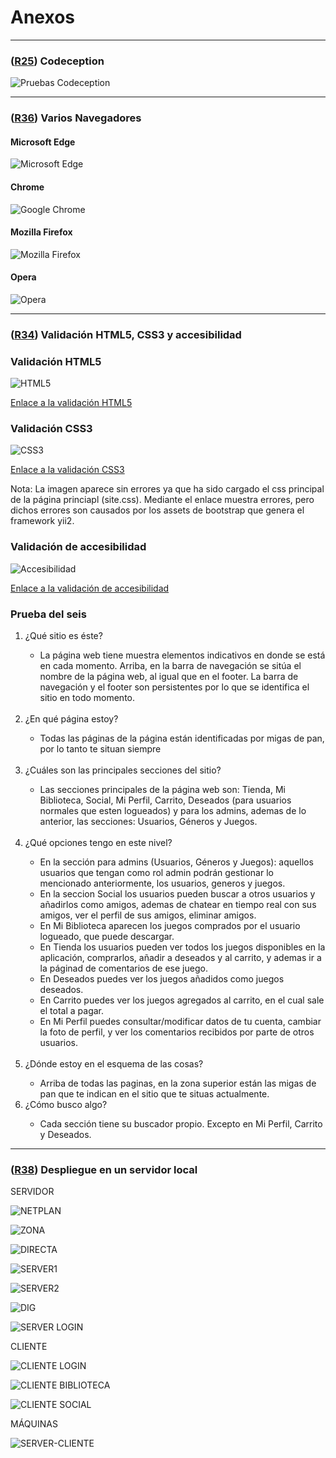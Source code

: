 # Anexos

---
### **([R25](https://github.com/cmarrufo97/coolgames/issues/25)) Codeception**

![Pruebas Codeception](images/anexos/codeception.png)

---

### **([R36](https://github.com/cmarrufo97/coolgames/issues/36)) Varios Navegadores**

#### Microsoft Edge
![Microsoft Edge](images/anexos/edge.png)

#### Chrome
![Google Chrome](images/anexos/chrome.png)

#### Mozilla Firefox
![Mozilla Firefox](images/anexos/mozilla.png)

#### Opera
![Opera](images/anexos/opera.png)

---

### **([R34](https://github.com/cmarrufo97/coolgames/issues/34)) Validación HTML5, CSS3 y accesibilidad**

### Validación HTML5
![HTML5](images/anexos/html-checked.png)

[Enlace a la validación HTML5](https://validator.w3.org/nu/?doc=http%3A%2F%2Fcoolgamesyii.herokuapp.com%2F)

### Validación CSS3
![CSS3](images/anexos/css-checked.png)

[Enlace a la validación CSS3](https://jigsaw.w3.org/css-validator/validator?uri=http%3A%2F%2Fcoolgamesyii.herokuapp.com%2F&profile=css3svg&usermedium=all&warning=1&vextwarning=&lang=es)

Nota: La imagen aparece sin errores ya que ha sido cargado el css principal de la página princiapl (site.css). Mediante el enlace muestra errores, pero dichos errores son causados por los assets de bootstrap que genera el framework yii2.

### Validación de accesibilidad
![Accesibilidad](images/anexos/accesibility-checked.png)

[Enlace a la validación de accesibilidad](https://achecker.ca/checker/index.php)


### Prueba del seis

<ol>
<li>¿Qué sitio es éste?</li>
<ul>
<li>
La página web tiene muestra elementos indicativos en donde se está en cada momento. Arriba, en la barra de navegación se sitúa el nombre de la página web, al igual que en el footer. La barra de navegación y el footer son persistentes por lo que se identifica el sitio en todo momento.
</li>
</ul>
<br>
<li>¿En qué página estoy?</li>
<ul>
<li>Todas las páginas de la página están identificadas por migas de pan, por lo tanto te situan siempre</li>
</ul>
<br>
<li>¿Cuáles son las principales secciones del sitio?</li>
<ul>
<li>
Las secciones principales de la página web son: Tienda, Mi Biblioteca, Social, Mi Perfil, Carrito, Deseados (para usuarios normales que esten logueados) y para los admins, ademas de lo anterior, las secciones: Usuarios, Géneros y Juegos.
</li>
</ul>
<br>

<li>¿Qué opciones tengo en este nivel?</li>
<ul>
<li>
En la sección para admins (Usuarios, Géneros y Juegos): aquellos usuarios que tengan como rol admin podrán gestionar lo mencionado anteriormente, los usuarios, generos y juegos.

<li>
En la seccion Social los usuarios pueden buscar a otros usuarios y añadirlos como amigos, ademas de chatear en tiempo real con sus amigos, ver el perfil de sus amigos, eliminar amigos.

<li>En Mi Biblioteca aparecen los juegos comprados por el usuario logueado, que puede descargar. 

<li>En Tienda los usuarios pueden ver todos los juegos disponibles en la aplicación, comprarlos, añadir a deseados y al carrito, y ademas ir a la páginad de comentarios de ese juego.

<li>En Deseados puedes ver los juegos añadidos como juegos deseados.

<li>En Carrito puedes ver los juegos agregados al carrito, en el cual sale el total a pagar.

<li>En Mi Perfil puedes consultar/modificar datos de tu cuenta, cambiar la foto de perfil, y ver los comentarios recibidos por parte de otros usuarios.
</li>
</li>
</ul>
<br>

<li>¿Dónde estoy en el esquema de las cosas?</li>
<ul>
<li> Arriba de todas las paginas, en la zona superior están las migas de pan que te indican en el sitio que te situas actualmente.</li>
</ul>
<li>¿Cómo busco algo?</li>
<ul>
<li>
Cada sección tiene su buscador propio. Excepto en Mi Perfil, Carrito y Deseados.
</li>
</ul>
</ol>

---

### **([R38](https://github.com/cmarrufo97/coolgames/issues/38)) Despliegue en un servidor local**

SERVIDOR

![NETPLAN](images/anexos/fotos-maquinas/netplan-server.png)

![ZONA](images/anexos/fotos-maquinas/zona-dns.png)

![DIRECTA](images/anexos/fotos-maquinas/directa-dns.png)

![SERVER1](images/anexos/fotos-maquinas/server-ssl-conf1.png)

![SERVER2](images/anexos/fotos-maquinas/server-ssl-conf2.png)

![DIG](images/anexos/fotos-maquinas/dig-server.png)

![SERVER LOGIN](images/anexos/fotos-maquinas/servidor-login.png)

CLIENTE

![CLIENTE LOGIN](images/anexos/fotos-maquinas/cliente-login.png)

![CLIENTE BIBLIOTECA](images/anexos/fotos-maquinas/cliente-biblioteca.png)

![CLIENTE SOCIAL](images/anexos/fotos-maquinas/cliente-social.png)

MÁQUINAS

![SERVER-CLIENTE](images/anexos/fotos-maquinas/server-cliente.png)

